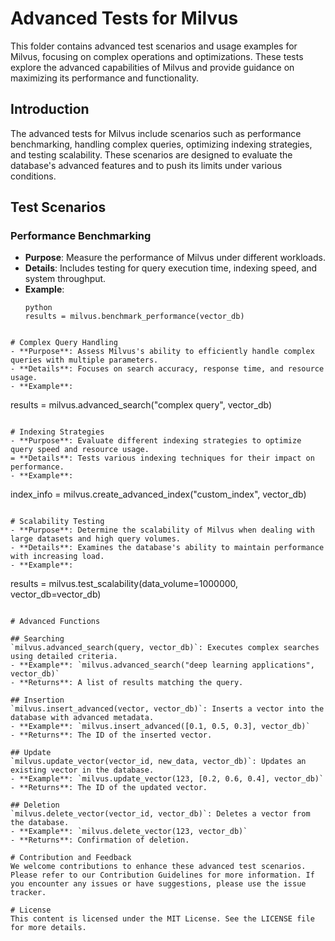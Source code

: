 # Advanced Tests for Milvus

This folder contains advanced test scenarios and usage examples for Milvus, focusing on complex operations and optimizations. These tests explore the advanced capabilities of Milvus and provide guidance on maximizing its performance and functionality.

## Introduction

The advanced tests for Milvus include scenarios such as performance benchmarking, handling complex queries, optimizing indexing strategies, and testing scalability. These scenarios are designed to evaluate the database's advanced features and to push its limits under various conditions.

## Test Scenarios

### Performance Benchmarking
- **Purpose**: Measure the performance of Milvus under different workloads.
- **Details**: Includes testing for query execution time, indexing speed, and system throughput.
- **Example**: 
  ```
  python
  results = milvus.benchmark_performance(vector_db)
```

# Complex Query Handling
- **Purpose**: Assess Milvus's ability to efficiently handle complex queries with multiple parameters.
- **Details**: Focuses on search accuracy, response time, and resource usage.
- **Example**:

```
results = milvus.advanced_search("complex query", vector_db)
```

# Indexing Strategies
- **Purpose**: Evaluate different indexing strategies to optimize query speed and resource usage.
= **Details**: Tests various indexing techniques for their impact on performance.
- **Example**:

```
index_info = milvus.create_advanced_index("custom_index", vector_db)
```

# Scalability Testing
- **Purpose**: Determine the scalability of Milvus when dealing with large datasets and high query volumes.
- **Details**: Examines the database's ability to maintain performance with increasing load.
- **Example**:

```
results = milvus.test_scalability(data_volume=1000000, vector_db=vector_db)
```

# Advanced Functions

## Searching
`milvus.advanced_search(query, vector_db)`: Executes complex searches using detailed criteria.
- **Example**: `milvus.advanced_search("deep learning applications", vector_db)`
- **Returns**: A list of results matching the query.

## Insertion
`milvus.insert_advanced(vector, vector_db)`: Inserts a vector into the database with advanced metadata.
- **Example**: `milvus.insert_advanced([0.1, 0.5, 0.3], vector_db)`
- **Returns**: The ID of the inserted vector.

## Update
`milvus.update_vector(vector_id, new_data, vector_db)`: Updates an existing vector in the database.
- **Example**: `milvus.update_vector(123, [0.2, 0.6, 0.4], vector_db)`
- **Returns**: The ID of the updated vector.

## Deletion
`milvus.delete_vector(vector_id, vector_db)`: Deletes a vector from the database.
- **Example**: `milvus.delete_vector(123, vector_db)`
- **Returns**: Confirmation of deletion.

# Contribution and Feedback
We welcome contributions to enhance these advanced test scenarios. Please refer to our Contribution Guidelines for more information. If you encounter any issues or have suggestions, please use the issue tracker.

# License
This content is licensed under the MIT License. See the LICENSE file for more details.
